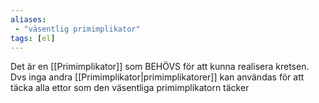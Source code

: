 ```yaml
---
aliases:
 - "väsentlig primimplikator"
tags: [el]
---
```



Det är en [[Primimplikator]] som BEHÖVS för att kunna realisera kretsen. Dvs inga andra [[Primimplikator|primimplikatorer]] kan användas för att täcka alla ettor som den väsentliga primimplikatorn täcker